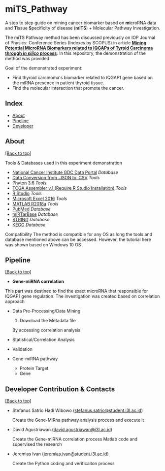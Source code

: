# miTS_Pathway
A step to step guide on mining cancer biomarker based on **mi**croRNA data and **T**issue **S**pecificity of disease (**miTS**) + Molecular Pathway Investigation.

The miTS Pathway method has been discussed previously on IOP Journal of Physics: Conference Series (Indexes by SCOPUS) in article [**Mining Potential MicroRNA Biomarkers related to IQGAPs of Tyroid Carcinoma through *in silico* process**](http://commdis.telkomuniversity.ac.id/icodis/2018/). In this repository, the demonstration of the method  was provided.

Goal of the demonstrated experiment:
- Find thyroid carcinoma's biomarker related to IQGAP1 gene based on the miRNA presence in patient thyroid tissue.
- Find the molecular interaction that promote the cancer.


## Index

- [About](https://github.com/stefanuswibowo/MiTS_Pathway#about)
- [Pipeline](https://github.com/stefanuswibowo/MiTS_Pathway#pipeline)
- [Developer](https://github.com/stefanuswibowo/MiTS_Pathway#contacts)


## About

[[Back to top]](https://github.com/stefanuswibowo/MiTS_Pathway#index)

Tools & Databases used in this experiment demonstration
- [National Cancer Institute GDC Data Portal](https://portal.gdc.cancer.gov/) *Database*
- [Data Conversion from .JSON to .CSV](https://konklone.io/json/) *Tools*
- [Phyton 3.6](https://www.python.org/downloads/release/python-360/) *Tools*
- [TCGA Assembler v.1 (Require R Studio Installation)](http://www.compgenome.org/TCGA-Assembler/) *Tools*
- [R Studio](https://www.rstudio.com/) *Tools*
- [Microsoft Excel 2016](https://products.office.com/en/excel) *Tools*
- [MATLAB R2018a](https://www.mathworks.com/products/matlab.html) *Tools*
- [PubMed](https://www.ncbi.nlm.nih.gov/pubmed/) *Database*
- [miRTarBase](http://mirtarbase.mbc.nctu.edu.tw/) *Database*
- [STRING](https://string-db.org/) *Database*
- [KEGG](https://www.genome.jp/kegg/) *Database*

Compatibility
The method is compatible for any OS as long the tools and database mentioned above can be accessed. However, the tutorial here was shown based on Windows 10 OS


## Pipeline

[[Back to top]](https://github.com/stefanuswibowo/MiTS_Pathway#index)

- **Gene-miRNA correlation**

This part was destined to find the exact microRNA that responsible for IQGAP1 gene regulation. The investigation was created based on correlation approach
  - Data Pre-Processing/Data Mining
    1. Download the Metadata file
    
    By accessing correlation analysis
  - Statistical/Correlation Analysis
  - Validation
- Gene-miRNA pathway
  - Protein Target
  - Gene
  
 ## Developer Contribution & Contacts
 
 [[Back to top]](https://github.com/stefanuswibowo/MiTS_Pathway#Developer)
 
 - Stefanus Satrio Hadi Wibowo (stefanus.satrio@student.i3l.ac.id)
 
   Create the Gene-MiRna pathway analysis process and execute it
 - David Agustriawan (david.agustriawan@i3l.ac.id)
 
   Create the Gene-miRNA correlation process Matlab code and supervised the research
 - Jeremias Ivan (jeremias.ivan@student.i3l.ac.id)
 
   Create the Python coding and verificaiton process
